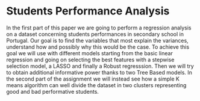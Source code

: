# Students Performance Analysis

In the first part of this paper we are going to perform a regression analysis on a dataset concerning students performances in secondary school in Portugal. Our goal is to find the variables that most explain the variances, understand how and possibly why this would be the case. To achieve this goal we will use with different models starting from the basic linear regression and going on selecting the best features with a stepwise selection model, a LASSO and finally a Robust regresssion. Then we will try to obtain additional informative power thanks to two Tree Based models. In the second part of the assignment we will instead see how a simple K means algorithm can well divide the dataset in two clusters representing good and bad performative students.
